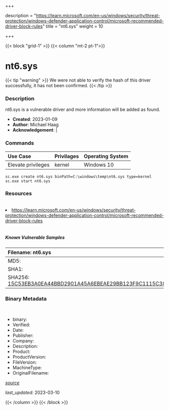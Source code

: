 +++

description = "https://learn.microsoft.com/en-us/windows/security/threat-protection/windows-defender-application-control/microsoft-recommended-driver-block-rules"
title = "nt6.sys"
weight = 10

+++


{{< block "grid-1" >}}
{{< column "mt-2 pt-1">}}




# nt6.sys 


{{< tip "warning" >}}
We were not able to verify the hash of this driver successfully, it has not been confirmed.
{{< /tip >}}




### Description


nt6.sys is a vulnerable driver and more information will be added as found.


- **Created**: 2023-01-09
- **Author**: Michael Haag
- **Acknowledgement**:  | [](https://twitter.com/)

### Commands

| Use Case | Privilages | Operating System | 
|:---- | ---- | ---- |
| Elevate privileges | kernel | Windows 10 |

```
sc.exe create nt6.sys binPath=C:\windows\temp\nt6.sys type=kernel
sc.exe start nt6.sys
```

### Resources
<br>


<li><a href=" https://learn.microsoft.com/en-us/windows/security/threat-protection/windows-defender-application-control/microsoft-recommended-driver-block-rules"> https://learn.microsoft.com/en-us/windows/security/threat-protection/windows-defender-application-control/microsoft-recommended-driver-block-rules</a></li>


<br>


##### Known Vulnerable Samples

| Filename: nt6.sys |
|:---- |
|MD5: <a href="https://www.virustotal.com/gui/file/{&#39;Filename&#39;: &#39;nt6.sys&#39;, &#39;MD5&#39;: &#39;&#39;, &#39;SHA1&#39;: &#39;&#39;, &#39;SHA256&#39;: &#39;15C53EB3A0EA44BBD2901A45A6EBEAE29BB123F9C1115C38DFB2CDBEC0642229&#39;}"></a>|
|SHA1: <a href="https://www.virustotal.com/gui/file/{&#39;Filename&#39;: &#39;nt6.sys&#39;, &#39;MD5&#39;: &#39;&#39;, &#39;SHA1&#39;: &#39;&#39;, &#39;SHA256&#39;: &#39;15C53EB3A0EA44BBD2901A45A6EBEAE29BB123F9C1115C38DFB2CDBEC0642229&#39;}"></a>|
|SHA256: <a href="https://www.virustotal.com/gui/file/{&#39;Filename&#39;: &#39;nt6.sys&#39;, &#39;MD5&#39;: &#39;&#39;, &#39;SHA1&#39;: &#39;&#39;, &#39;SHA256&#39;: &#39;15C53EB3A0EA44BBD2901A45A6EBEAE29BB123F9C1115C38DFB2CDBEC0642229&#39;}">15C53EB3A0EA44BBD2901A45A6EBEAE29BB123F9C1115C38DFB2CDBEC0642229</a>|




### Binary Metadata
<br>

- binary: 
- Verified: 
- Date: 
- Publisher: 
- Company: 
- Description: 
- Product: 
- ProductVersion: 
- FileVersion: 
- MachineType: 
- OriginalFilename: 

[*source*](https://github.com/magicsword-io/LOLDrivers/tree/main/yaml/nt6.sys.yml)

*last_updated:* 2023-03-10


{{< /column >}}
{{< /block >}}
